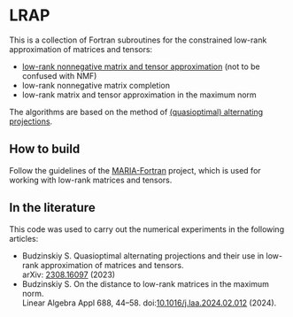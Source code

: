 # LRAP
This is a collection of Fortran subroutines for the constrained low-rank approximation of matrices and tensors:
- [low-rank nonnegative matrix and tensor approximation](https://doi.org/10.1007/s40314-023-02211-2) (not to be confused with NMF)
- low-rank nonnegative matrix completion
- low-rank matrix and tensor approximation in the maximum norm

The algorithms are based on the method of [(quasioptimal) alternating projections](https://arxiv.org/abs/2308.16097).

## How to build
Follow the guidelines of the [MARIA-Fortran](https://github.com/sbudzinskiy/MARIA-Fortran) project, which is used for working with low-rank matrices and tensors.

## In the literature
This code was used to carry out the numerical experiments in the following articles:
- Budzinskiy S. Quasioptimal alternating projections and their use in low-rank approximation of matrices and tensors.  
  arXiv: [2308.16097](https://arxiv.org/abs/2308.16097) (2023)
- Budzinskiy S. On the distance to low-rank matrices in the maximum norm.  
  Linear Algebra Appl 688, 44–58. doi:[10.1016/j.laa.2024.02.012](https://doi.org/10.1016/j.laa.2024.02.012) (2024).
